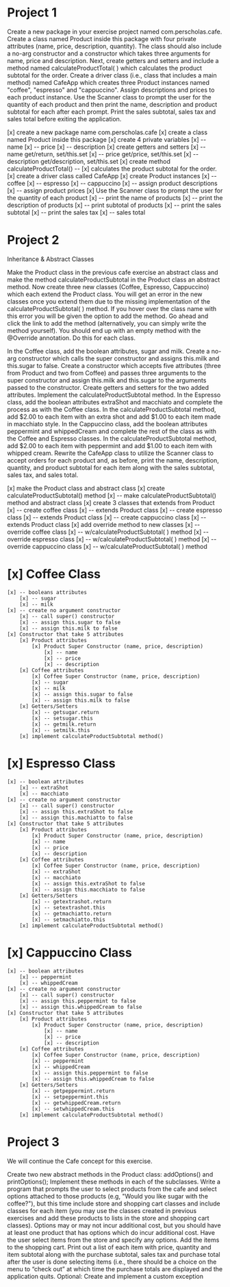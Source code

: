 # Project 1

Create a new package in your exercise project named com.perscholas.cafe. Create a class named Product inside this package with four private attributes (name, price, description, quantity). The class should also include a no-arg constructor and a constructor which takes three arguments for name, price and description. Next, create getters and setters and include a method named calculateProductTotal( ) which calculates the product subtotal for the order. Create a driver class (i.e., class that includes a main method) named CafeApp which creates three Product instances named "coffee", "espresso" and "cappuccino". Assign descriptions and prices to each product instance. Use the Scanner class to prompt the user for the quantity of each product and then print the name, description and product subtotal for each after each prompt. Print the sales subtotal, sales tax and sales total before exiting the application.

[x] create a new package name com.perscholas.cafe
[x] create a class named Product inside this package
[x] create 4 private variables
    [x] -- name
    [x] -- price
    [x] -- description
[x] create getters and setters
    [x] -- name get/return, set/this.set
    [x] -- price get/price, set/this.set
    [x] -- description get/description, set/this.set
[x] create method calculateProductTotal()
    -- [x] calculates the product subtotal for the order.
[x] create a driver class called CafeApp
[x] create Product instances
    [x] -- coffee
    [x] -- espresso
    [x] -- cappuccino
        [x] -- assign product descriptions
        [x] -- assign product prices
[x] Use the Scanner class to prompt the user for the quantity of each product
    [x] -- print the name of products
    [x] -- print the description of products
    [x] -- print subtotal of products
        [x] -- print the sales subtotal
        [x] -- print the sales tax
        [x] -- sales total

# Project 2

Inheritance & Abstract Classes

Make the Product class in the previous cafe exercise an abstract class and make the method calculateProductSubtotal in the Product class an abstract method. Now create three new classes (Coffee, Espresso, Cappuccino) which each extend the Product class. You will get an error in the new classes once you extend them due to the missing implementation of the calculateProductSubtotal( ) method. If you hover over the class name with this error you will be given the option to add the method. Go ahead and click the link to add the method (alternatively, you can simply write the method yourself). You should end up with an empty method with the @Override annotation. Do this for each class.

In the Coffee class, add the boolean attributes, sugar and milk. Create a no-arg constructor which calls the super constructor and assigns this.milk and this.sugar to false. Create a constructor which accepts five attributes (three from Product and two from Coffee) and passes three arguments to the super constructor and assign this.milk and this.sugar to the arguments passed to the constructor. Create getters and setters for the two added attributes. Implement the calculateProductSubtotal method.
In the Espresso class, add the boolean attributes extraShot and macchiato and complete the process as with the Coffee class. In the calculateProductSubtotal method, add $2.00 to each item with an extra shot and add $1.00 to each item made in macchiato style.
In the Cappuccino class, add the boolean attributes peppermint and whippedCream and complete the rest of the class as with the Coffee and Espresso classes. In the calculateProductSubtotal method, add $2.00 to each item with peppermint and add $1.00 to each item with whipped cream.
Rewrite the CafeApp class to utilize the Scanner class to accept orders for each product and, as before, print the name, description, quantity, and product subtotal for each item along with the sales subtotal, sales tax, and sales total.

[x] make the Product class and abstract class
[x] create calculateProductSubtotal() method
    [x] -- make calculateProductSubtotal() method and abstract class
[x] create 3 classes that extends from Product
    [x] -- create coffee class
        [x] -- extends Product class
    [x] -- create espresso class
        [x] -- extends Product class
    [x] -- create cappuccino class
        [x] -- extends Product class
[x] add override method to new classes
    [x] -- override coffee class
        [x] -- w/calculateProductSubtotal( ) method
    [x] -- override espresso class
        [x] -- w/calculateProductSubtotal( ) method
    [x] -- override cappuccino class
        [x] -- w/calculateProductSubtotal( ) method
# [x] Coffee Class
    [x] -- booleans attributes
        [x] -- sugar
        [x] -- milk
    [x] -- create no argument constructor
        [x] -- call super() constructor
        [x] -- assign this.sugar to false
        [x] -- assign this.milk to false
    [x] Constructor that take 5 attributes
        [x] Product attributes
            [x] Product Super Constructor (name, price, description)
                [x] -- name
                [x] -- price
                [x] -- description
        [x] Coffee attributes
            [x] Coffee Super Constructor (name, price, description)
            [x] -- sugar
            [x] -- milk
            [x] -- assign this.sugar to false
            [x] -- assign this.milk to false
        [x] Getters/Setters
            [x] -- getsugar.return
            [x] -- setsugar.this
            [x] -- getmilk.return
            [x] -- setmilk.this
        [x] implement calculateProductSubtotal method()
# [x] Espresso Class
    [x] -- boolean attributes
        [x] -- extraShot
        [x] -- macchiato
    [x] -- create no argument constructor
        [x] -- call super() constructor
        [x] -- assign this.extraShot to false
        [x] -- assign this.machiatto to false
    [x] Constructor that take 5 attributes
        [x] Product attributes
            [x] Product Super Constructor (name, price, description)
            [x] -- name
            [x] -- price
            [x] -- description
        [x] Coffee attributes
            [x] Coffee Super Constructor (name, price, description)
            [x] -- extraShot
            [x] -- macchiato
            [x] -- assign this.extraShot to false
            [x] -- assign this.macchiato to false
        [x] Getters/Setters
            [x] -- getextrashot.return
            [x] -- setextrashot.this
            [x] -- getmachiatto.return
            [x] -- setmachiatto.this
        [x] implement calculateProductSubtotal method()
# [x] Cappuccino Class
    [x] -- boolean attributes
        [x] -- peppermint
        [x] -- whippedCream
    [x] -- create no argument constructor
        [x] -- call super() constructor
        [x] -- assign this.peppermint to false
        [x] -- assign this.whippedCream to false
    [x] Constructor that take 5 attributes
        [x] Product attributes
            [x] Product Super Constructor (name, price, description)
                [x] -- name
                [x] -- price
                [x] -- description
        [x] Coffee attributes
            [x] Coffee Super Constructor (name, price, description)
            [x] -- peppermint
            [x] -- whippedCream
            [x] -- assign this.peppermint to false
            [x] -- assign this.whippedCream to false
        [x] Getters/Setters
            [x] -- getpeppermint.return
            [x] -- setpeppermint.this
            [x] -- getwhippedCream.return
            [x] -- setwhippedCream.this
        [x] implement calculateProductSubtotal method()

# Project 3

We will continue the Cafe concept for this exercise.

Create two new abstract methods in the Product class: addOptions() and printOptions(); Implement these methods in each of the subclasses.
Write a program that prompts the user to select products from the cafe and select options attached to those products (e.g, "Would you like sugar with the coffee?"), but this time include store and shopping cart classes and include classes for each item (you may use the classes created in previous exercises and add these products to lists in the store and shopping cart classes). Options may or may not incur additional cost, but you should have at least one product that has options which do incur additional cost. Have the user select items from the store and specify any options. Add the items to the shopping cart. Print out a list of each item with price, quantity and item subtotal along with the purchase subtotal, sales tax and purchase total after the user is done selecting items (i.e., there should be a choice on the menu to “check out” at which time the purchase totals are displayed and the application quits.
Optional: Create and implement a custom exception